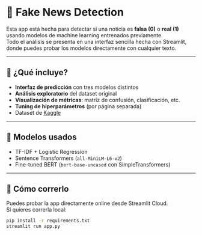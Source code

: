 # 📰 Fake News Detection

Esta app está hecha para detectar si una noticia es **falsa (0)** o **real (1)** usando modelos de machine learning entrenados previamente.  
Todo el análisis se presenta en una interfaz sencilla hecha con Streamlit, donde puedes probar los modelos directamente con cualquier texto.

---

## 📌 ¿Qué incluye?

- **Interfaz de predicción** con tres modelos distintos
- **Análisis exploratorio** del dataset original
- **Visualización de métricas**: matriz de confusión, clasificación, etc.
- **Tuning de hiperparámetros** (por página separada)
- Dataset de [Kaggle](https://www.kaggle.com/datasets/clmentbisaillon/fake-and-real-news-dataset)

---

## 🧠 Modelos usados

- TF-IDF + Logistic Regression
- Sentence Transformers (`all-MiniLM-L6-v2`)
- Fine-tuned BERT (`bert-base-uncased` con SimpleTransformers)

---

## 🚀 Cómo correrlo

Puedes probar la app directamente online desde Streamlit Cloud.  
Si quieres correrla local:

```bash
pip install -r requirements.txt
streamlit run app.py

